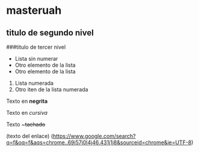 # masteruah
## titulo de segundo nivel
###titulo de tercer nivel
- Lista sin numerar
- Otro elemento de la lista
- Otro elemento de la lista

1. Lista numerada
1. Otro iten de la lista numerada

Texto en **negrita**

Texto en *cursiva*

Texto ~~~tachado~~







(texto del enlace) (https://www.google.com/search?q=f&oq=f&aqs=chrome..69i57j0l4j46.431j1j8&sourceid=chrome&ie=UTF-8) 
